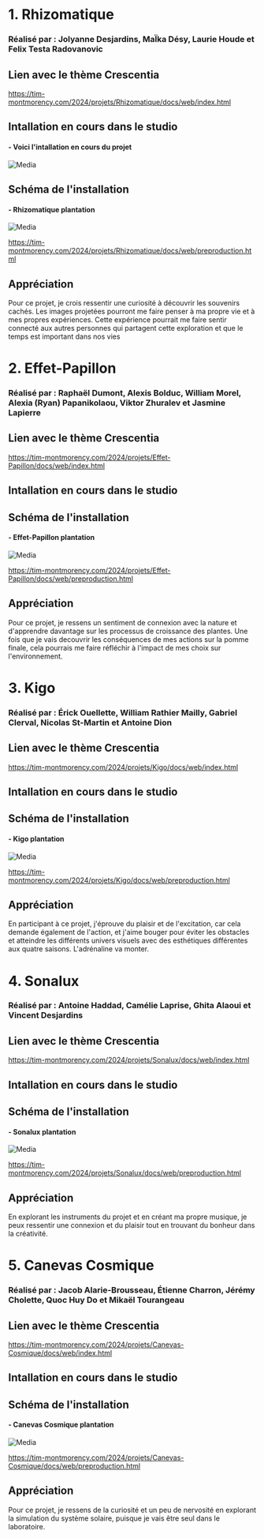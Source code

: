 # 1. Rhizomatique
### Réalisé par : Jolyanne Desjardins, MaÏka Désy, Laurie Houde et Felix Testa Radovanovic

## Lien avec le thème Crescentia 
https://tim-montmorency.com/2024/projets/Rhizomatique/docs/web/index.html

## Intallation en cours dans le studio
#### - Voici l'intallation en cours du projet 
![Media](Media/rhizomatique_installation.HEIC) 


## Schéma de l'installation 

#### - Rhizomatique plantation
![Media](Media/rhizomatique_plantation.png) 

https://tim-montmorency.com/2024/projets/Rhizomatique/docs/web/preproduction.html

## Appréciation
Pour ce projet, je crois ressentir une curiosité à découvrir les souvenirs cachés. Les images projetées pourront me faire penser à ma propre vie et à mes propres expériences. Cette expérience pourrait me faire sentir connecté aux autres personnes qui partagent cette exploration et que le temps est important dans nos vies

# 2. Effet-Papillon
### Réalisé par : Raphaël Dumont, Alexis Bolduc, William Morel, Alexia (Ryan) Papanikolaou, Viktor Zhuralev et Jasmine Lapierre

## Lien avec le thème Crescentia 
https://tim-montmorency.com/2024/projets/Effet-Papillon/docs/web/index.html

## Intallation en cours dans le studio

## Schéma de l'installation 
#### - Effet-Papillon plantation
![Media](Media/effet-papillon_plantation.png) 

https://tim-montmorency.com/2024/projets/Effet-Papillon/docs/web/preproduction.html

## Appréciation
Pour ce projet, je ressens un sentiment de connexion avec la nature et d'apprendre davantage sur les processus de croissance des plantes. Une fois que je vais decouvrir les conséquences de mes actions sur la pomme finale, cela pourrais me faire réfléchir à l'impact de mes choix sur l'environnement.

# 3. Kigo
### Réalisé par : Érick Ouellette, William Rathier Mailly, Gabriel Clerval, Nicolas St-Martin et Antoine Dion

## Lien avec le thème Crescentia 
https://tim-montmorency.com/2024/projets/Kigo/docs/web/index.html

## Intallation en cours dans le studio

## Schéma de l'installation 
#### - Kigo plantation
![Media](Media/kigo_plantation.png) 

https://tim-montmorency.com/2024/projets/Kigo/docs/web/preproduction.html
## Appréciation
En participant à ce projet, j'éprouve du plaisir et de l'excitation, car cela demande également de l'action, et j'aime bouger pour éviter les obstacles et atteindre les différents univers visuels avec des esthétiques différentes aux quatre saisons. L'adrénaline va monter.

# 4. Sonalux
### Réalisé par : Antoine Haddad, Camélie Laprise, Ghita Alaoui et Vincent Desjardins

## Lien avec le thème Crescentia 
https://tim-montmorency.com/2024/projets/Sonalux/docs/web/index.html

## Intallation en cours dans le studio

## Schéma de l'installation 
#### - Sonalux plantation
![Media](Media/sonalux_plantation.png) 

https://tim-montmorency.com/2024/projets/Sonalux/docs/web/preproduction.html

## Appréciation
En explorant les instruments du projet et en créant ma propre musique, je peux ressentir une connexion et du plaisir tout en trouvant du bonheur dans la créativité.

 # 5. Canevas Cosmique
### Réalisé par : Jacob Alarie-Brousseau, Étienne Charron, Jérémy Cholette, Quoc Huy Do et Mikaël Tourangeau

## Lien avec le thème Crescentia 
https://tim-montmorency.com/2024/projets/Canevas-Cosmique/docs/web/index.html

## Intallation en cours dans le studio

## Schéma de l'installation 
#### - Canevas Cosmique plantation
![Media](Media/canevas-cosmique_plantation.png) 

https://tim-montmorency.com/2024/projets/Canevas-Cosmique/docs/web/preproduction.html

## Appréciation
Pour ce projet, je ressens de la curiosité et un peu de nervosité en explorant la simulation du système solaire, puisque je vais être seul dans le laboratoire.


